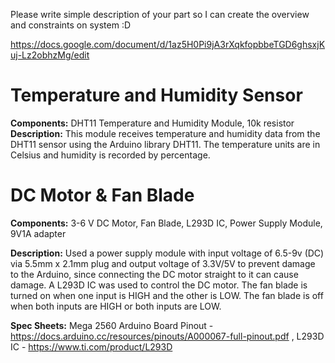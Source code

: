 Please write simple description of your part so I can create the overview and constraints on system :D

https://docs.google.com/document/d/1az5H0Pi9jA3rXqkfopbbeTGD6ghsxjKuj-Lz2obhzMg/edit

# Temperature and Humidity Sensor
**Components:** DHT11 Temperature and Humidity Module, 10k resistor
**Description:** This module receives temperature and humidity data from the DHT11 sensor using the Arduino library DHT11. The temperature units are in Celsius and humidity is recorded by percentage.

# DC Motor & Fan Blade
**Components:** 3-6 V DC Motor, Fan Blade, L293D IC, Power Supply Module, 9V1A adapter

**Description:**
Used a power supply module with input voltage of 6.5-9v (DC) via 5.5mm x 2.1mm plug and output voltage of 3.3V/5V to prevent damage to the Arduino, since connecting the DC motor straight to it can cause damage. A L293D IC was used to control the DC motor. The fan blade is turned on when one input is HIGH and the other is LOW. The fan blade is off when both inputs are HIGH or both inputs are LOW.

**Spec Sheets:**
Mega 2560 Arduino Board Pinout - https://docs.arduino.cc/resources/pinouts/A000067-full-pinout.pdf
, L293D IC - https://www.ti.com/product/L293D
